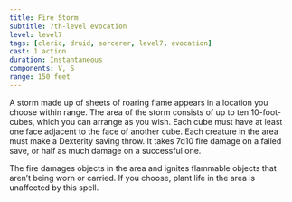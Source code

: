 ```yaml
---
title: Fire Storm
subtitle: 7th-level evocation
level: level7
tags: [cleric, druid, sorcerer, level7, evocation]
cast: 1 action
duration: Instantaneous
components: V, S
range: 150 feet
---
```

A storm made up of sheets of roaring flame appears in a location you choose within range. The area of the storm consists of up to ten 10-foot-cubes, which you can arrange as you wish. Each cube must have at least one face adjacent to the face of another cube. Each creature in the area must make a Dexterity saving throw. It takes 7d10 fire damage on a failed save, or half as much damage on a successful one.

The fire damages objects in the area and ignites flammable objects that aren’t being worn or carried. If you choose, plant life in the area is unaffected by this spell.